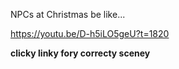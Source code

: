 NPCs at Christmas be like...

https://youtu.be/D-h5iLO5geU?t=1820

**clicky linky fory correcty sceney**